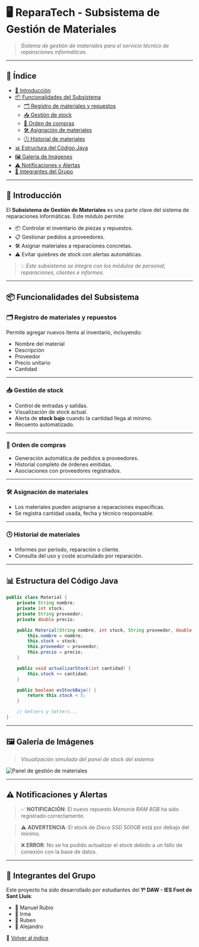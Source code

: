 
# 🖥️ ReparaTech - Subsistema de Gestión de Materiales

> _Sistema de gestión de materiales para el servicio técnico de reparaciones informáticas._

---

## 📑 Índice

- [🔧 Introducción](#-introducción)
- [📦 Funcionalidades del Subsistema](#-funcionalidades-del-subsistema)
  - [🗂️ Registro de materiales y repuestos](#️-registro-de-materiales-y-repuestos)
  - [📥 Gestión de stock](#-gestión-de-stock)
  - [🧾 Orden de compras](#-orden-de-compras)
  - [🛠️ Asignación de materiales](#️-asignación-de-materiales)
  - [🕓 Historial de materiales](#-historial-de-materiales)
- [📊 Estructura del Código Java](#-estructura-del-código-java)
- [🖼️ Galería de Imágenes](#️-galería-de-imágenes)
- [⚠️ Notificaciones y Alertas](#️-notificaciones-y-alertas)
- [👥 Integrantes del Grupo](#-integrantes-del-grupo)

---

## 🔧 Introducción

El **Subsistema de Gestión de Materiales** es una parte clave del sistema de reparaciones informáticas. Este módulo permite:

- 📦 Controlar el inventario de piezas y repuestos.
- 📋 Gestionar pedidos a proveedores.
- 🛠️ Asignar materiales a reparaciones concretas.
- ⚠️ Evitar quiebres de stock con alertas automáticas.

> 💡 _Este subsistema se integra con los módulos de personal, reparaciones, clientes e informes._

---

## 📦 Funcionalidades del Subsistema

### 🗂️ Registro de materiales y repuestos

Permite agregar nuevos ítems al inventario, incluyendo:

- Nombre del material
- Descripción
- Proveedor
- Precio unitario
- Cantidad

---

### 📥 Gestión de stock

- Control de entradas y salidas.
- Visualización de stock actual.
- Alerta de **stock bajo** cuando la cantidad llega al mínimo.
- Recuento automatizado.

---

### 🧾 Orden de compras

- Generación automática de pedidos a proveedores.
- Historial completo de órdenes emitidas.
- Asociaciones con proveedores registrados.

---

### 🛠️ Asignación de materiales

- Los materiales pueden asignarse a reparaciones específicas.
- Se registra cantidad usada, fecha y técnico responsable.

---

### 🕓 Historial de materiales

- Informes por período, reparación o cliente.
- Consulta del uso y coste acumulado por reparación.

---

## 📊 Estructura del Código Java

```java
public class Material {
    private String nombre;
    private int stock;
    private String proveedor;
    private double precio;

    public Material(String nombre, int stock, String proveedor, double precio) {
        this.nombre = nombre;
        this.stock = stock;
        this.proveedor = proveedor;
        this.precio = precio;
    }

    public void actualizarStock(int cantidad) {
        this.stock += cantidad;
    }

    public boolean esStockBajo() {
        return this.stock < 5;
    }

    // Getters y Setters...
}
```

---

## 🖼️ Galería de Imágenes

> *Visualización simulada del panel de stock del sistema:*

![Panel de gestión de materiales](https://via.placeholder.com/800x400?text=Gestión+de+Stock)

---

## ⚠️ Notificaciones y Alertas

> ✅ **NOTIFICACIÓN**: El nuevo repuesto *Memoria RAM 8GB* ha sido registrado correctamente.

> ⚠️ **ADVERTENCIA**: El stock de *Disco SSD 500GB* está por debajo del mínimo.

> ❌ **ERROR**: No se ha podido actualizar el stock debido a un fallo de conexión con la base de datos.

---

## 👥 Integrantes del Grupo

Este proyecto ha sido desarrollado por estudiantes del **1º DAW - IES Font de Sant Lluís**:

- 👤 Manuel Rubio
- 👤 Irma
- 👤 Ruben
- 👤 Alejandro



🔗 [Volver al índice](#📑-índice)

